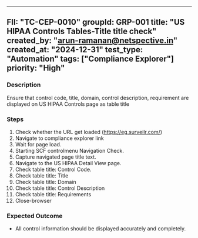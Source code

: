 ---
  FII: "TC-CEP-0010"
  groupId: GRP-001
  title: "US HIPAA Controls Tables-Title title check"
  created_by: "arun-ramanan@netspective.in"
  created_at:  "2024-12-31"
  test_type: "Automation"
  tags: ["Compliance Explorer"] 
  priority: "High"
  ---

  ### Description
  Ensure that control code, title, domain, control description, requirement are displayed on US HIPAA Controls page as table title

  ### Steps
  1. Check whether the URL get loaded (https://eg.surveilr.com/)
  2. Navigate to compliance explorer link
  3. Wait for page load.
  4. Starting SCF controlmenu Navigation Check.     
  5. Capture navigated page title text.
  6. Navigate to the US HIPAA Detail View page.
  7. Check table title: Control Code.
  8. Check table title: Title
  9. Check table title: Domain
  10. Check table title: Control Description
  11. Check table title: Requirements
  12. Close-browser

  ### Expected Outcome
  -   All control information should be displayed accurately and completely.
